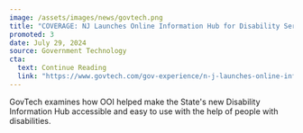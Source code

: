 ```yaml
---
image: /assets/images/news/govtech.png
title: "COVERAGE: NJ Launches Online Information Hub for Disability Services"
promoted: 3 
date: July 29, 2024
source: Government Technology
cta:
  text: Continue Reading
  link: "https://www.govtech.com/gov-experience/n-j-launches-online-information-hub-for-disability-services"
---
```


GovTech examines how OOI helped make the State's new Disability Information Hub accessible and easy to use with the help of people with disabilities. 
